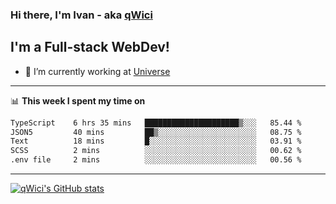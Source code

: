### Hi there, I'm Ivan - aka [qWici][website]

## I'm a Full-stack WebDev!
- 🔭 I’m currently working at [Universe][universe]

---

📊 **This week I spent my time on**
<!--START_SECTION:waka-->

```txt
TypeScript    6 hrs 35 mins   █████████████████████▒░░░   85.44 %
JSON5         40 mins         ██▒░░░░░░░░░░░░░░░░░░░░░░   08.75 %
Text          18 mins         █░░░░░░░░░░░░░░░░░░░░░░░░   03.91 %
SCSS          2 mins          ░░░░░░░░░░░░░░░░░░░░░░░░░   00.62 %
.env file     2 mins          ░░░░░░░░░░░░░░░░░░░░░░░░░   00.56 %
```

<!--END_SECTION:waka-->

---

[![qWici's GitHub stats](https://github-readme-stats.vercel.app/api?username=qWici)](https://github.com/qWici/github-readme-stats)

[website]: https://devkucher.com
[twitter]: https://twitter.com/KucherDev
[linkedin]: https://www.linkedin.com/in/ivankucher
[universe]: https://universeapps.limited
